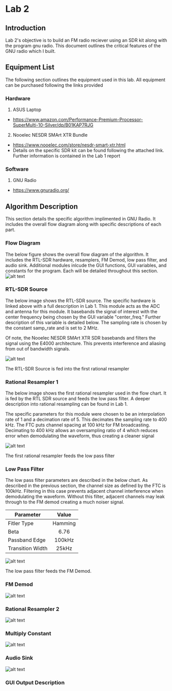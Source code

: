 # Lab 2
## Introduction
Lab 2's objective is to build an FM radio reciever using an SDR kit along with the program gnu radio. This document outlines the critical features of the GNU radio which I built.

## Equipment List
The following section outlines the equipment used in this lab. All equipment can be purchased following the links provided

### Hardware
1. ASUS Laptop
 - https://www.amazon.com/Performance-Premium-Processor-SuperMulti-10-Silver/dp/B01KAP7RJG
2. Nooelec NESDR SMArt XTR Bundle
 - https://www.nooelec.com/store/nesdr-smart-xtr.html
  - Details on the specific SDR kit can be found following the attached link. Further information is contained in the Lab 1 report


### Software
1. GNU Radio
 - https://www.gnuradio.org/

## Algorithm Description
This section details the specific algorithm implimented in GNU Radio. It includes the overall flow diagram along with specific descriptions of each part.

### Flow Diagram
The below figure shows the overall flow diagram of the algorithm. It includes the RTL-SDR hardware, resamplers, FM Demod, low pass filter, and audio sink. Additional modules inlcude the GUI functions, GUI variables, and constants for the program. Each will be detailed throughout this section.
![alt text](https://github.com/Ryankearns9/DigComm_Lab2/blob/main/imgs/FlowDiagram.PNG)

### RTL-SDR Source
The below image shows the RTL-SDR source. The specific hardware is linked above with a full description in Lab 1. This module acts as the ADC and antenna for this module. It basebands the signal of interest with the center frequency being chosen by the GUI variable "center_freq." Further description of this variable is detailed below. The sampling rate is chosen by the constant samp_rate and is set to 2 MHz.

Of note, the Nooelec NESDR SMArt XTR SDR basebands and filters the signal using the E4000 architecture. This prevents interference and aliasing from out of bandwidth signals.

![alt text](https://github.com/Ryankearns9/DigComm_Lab2/blob/main/imgs/RTL_Source.PNG)

The RTL-SDR Source is fed into the first rational resampler 

### Rational Resampler 1
The below image shows the first rational resampler used in the flow chart. It is fed by the RTL SDR source and feeds the low pass filter. A deeper description into rational resampling can be found in Lab 1.

The specific parameters for this module were chosen to be an interpolation rate of 1 and a decimation rate of 5. This decimates the sampling rate to 400 kHz. The FTC puts channel spacing at 100 kHz for FM broadcasting. Decimating to 400 kHz allows an oversampling ratio of 4 which reduces error when demodulating the waveform, thus creating a cleaner signal

![alt text](https://github.com/Ryankearns9/DigComm_Lab2/blob/main/imgs/RationalResampler.PNG)

The first rational resampler feeds the low pass filter

### Low Pass Filter
The low pass filter parameters are described in the below chart. As described in the previous section, the channel size as defined by the FTC is 100kHz. Filtering in this case prevents adjacent channel interference when demodulating the waveform. Without this filter, adjacent channels may leak through to the FM demod creating a much noiser signal.

| Parameter        | Value         |
| ---------------- |:-------------:|
| Fitler Type      | Hamming       |
| Beta             | 6.76          |
| Passband Edge    | 100kHz        |
| Transition Width | 25kHz         |

![alt text](https://github.com/Ryankearns9/DigComm_Lab2/blob/main/imgs/LowPassFilter.PNG)

The low pass filter feeds the FM Demod.

### FM Demod
![alt text](https://github.com/Ryankearns9/DigComm_Lab2/blob/main/imgs/FMDemod.PNG)

### Rational Resampler 2 
![alt text](https://github.com/Ryankearns9/DigComm_Lab2/blob/main/imgs/RationalResampler2.PNG)

### Multiply Constant
![alt text](https://github.com/Ryankearns9/DigComm_Lab2/blob/main/imgs/MultiplyConst.PNG)

### Audio Sink
![alt text](https://github.com/Ryankearns9/DigComm_Lab2/blob/main/imgs/AudioSink.PNG)

### GUI Output Description